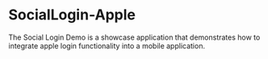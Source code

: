 # SocialLogin-Apple
The Social Login Demo is a showcase application that demonstrates how to integrate apple login functionality into a mobile application.
